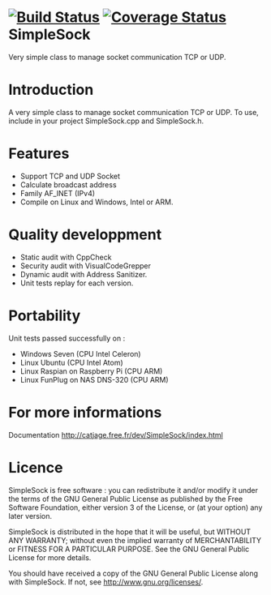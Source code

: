 [![Build Status](https://travis-ci.org/FragJage/SimpleSock.svg?branch=master)](https://travis-ci.org/FragJage/SimpleSock)
[![Coverage Status](https://coveralls.io/repos/github/FragJage/SimpleSock/badge.svg?branch=master)](https://coveralls.io/github/FragJage/SimpleSock?branch=master)
SimpleSock
==========
Very simple class to manage socket communication TCP or UDP.

Introduction
============
A very simple class to manage socket communication TCP or UDP.
To use, include in your project SimpleSock.cpp and SimpleSock.h.

Features
========
 - Support TCP and UDP Socket
 - Calculate broadcast address
 - Family AF_INET (IPv4)
 - Compile on Linux and Windows, Intel or ARM.

Quality developpment
====================
 - Static audit with CppCheck
 - Security audit with VisualCodeGrepper
 - Dynamic audit with Address Sanitizer.
 - Unit tests replay for each version.

Portability
===========
Unit tests passed successfully on :
 - Windows Seven (CPU Intel Celeron)
 - Linux Ubuntu (CPU Intel Atom)
 - Linux Raspian on Raspberry Pi (CPU ARM)
 - Linux FunPlug on NAS DNS-320 (CPU ARM)

For more informations
=====================
Documentation http://catjage.free.fr/dev/SimpleSock/index.html

Licence
=======
SimpleSock is free software : you can redistribute it and/or modify it under the terms of the GNU General Public License as published by the Free Software Foundation, either version 3 of the License, or (at your option) any later version.

SimpleSock is distributed in the hope that it will be useful, but WITHOUT ANY WARRANTY; without even the implied warranty of MERCHANTABILITY or FITNESS FOR A PARTICULAR PURPOSE. See the GNU General Public License for more details.

You should have received a copy of the GNU General Public License along with SimpleSock. If not, see http://www.gnu.org/licenses/.
